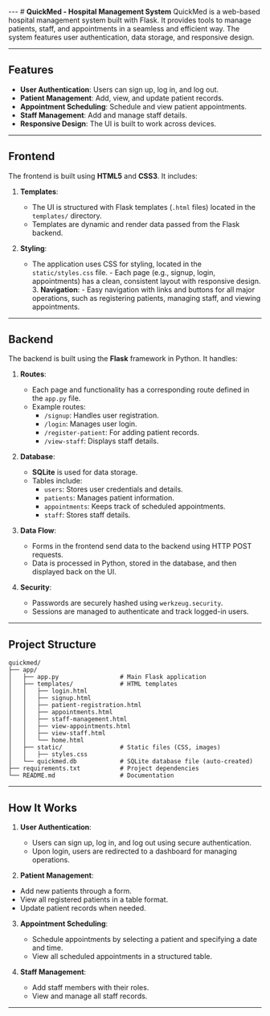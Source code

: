 ---                                                                                                                                                                                                                                                                       # **QuickMed - Hospital Management System**                                                                                                                                                                                                                               QuickMed is a web-based hospital management system built with Flask. It provides tools to manage patients, staff, and appointments in a seamless and efficient way. The system features user authentication, data storage, and responsive design.

---

## **Features**
- **User Authentication**: Users can sign up, log in, and log out.
- **Patient Management**: Add, view, and update patient records.
- **Appointment Scheduling**: Schedule and view patient appointments.
- **Staff Management**: Add and manage staff details.
- **Responsive Design**: The UI is built to work across devices.

---

## **Frontend**
The frontend is built using **HTML5** and **CSS3**. It includes:

1. **Templates**:
   - The UI is structured with Flask templates (`.html` files) located in the `templates/` directory.
   - Templates are dynamic and render data passed from the Flask backend.

2. **Styling**:
   - The application uses CSS for styling, located in the `static/styles.css` file.                                                     - Each page (e.g., signup, login, appointments) has a clean, consistent layout with responsive design.                                                                                                                                                                 3. **Navigation**:                                                                                                                      - Easy navigation with links and buttons for all major operations, such as registering patients, managing staff, and viewing appointments.
  ---

## **Backend**
The backend is built using the **Flask** framework in Python. It handles:

1. **Routes**:
   - Each page and functionality has a corresponding route defined in the `app.py` file.
   - Example routes:
     - `/signup`: Handles user registration.
     - `/login`: Manages user login.
     - `/register-patient`: For adding patient records.
     - `/view-staff`: Displays staff details.

2. **Database**:
   - **SQLite** is used for data storage.
   - Tables include:
     - `users`: Stores user credentials and details.
     - `patients`: Manages patient information.
     - `appointments`: Keeps track of scheduled appointments.
     - `staff`: Stores staff details.

3. **Data Flow**:
   - Forms in the frontend send data to the backend using HTTP POST requests.
   - Data is processed in Python, stored in the database, and then displayed back on the UI.

4. **Security**:
   - Passwords are securely hashed using `werkzeug.security`.
   - Sessions are managed to authenticate and track logged-in users.

---

## **Project Structure**
```
quickmed/
├── app/
│   ├── app.py                 # Main Flask application
│   ├── templates/             # HTML templates
│   │   ├── login.html
│   │   ├── signup.html
│   │   ├── patient-registration.html
│   │   ├── appointments.html
│   │   ├── staff-management.html
│   │   ├── view-appointments.html
│   │   ├── view-staff.html
│   │   └── home.html
│   ├── static/                # Static files (CSS, images)
│   │   ├── styles.css
│   └── quickmed.db            # SQLite database file (auto-created)
├── requirements.txt           # Project dependencies
└── README.md                  # Documentation
```

---

## **How It Works**

1. **User Authentication**:
   - Users can sign up, log in, and log out using secure authentication.
   - Upon login, users are redirected to a dashboard for managing operations.

  2. **Patient Management**:
   - Add new patients through a form.
   - View all registered patients in a table format.
   - Update patient records when needed.

3. **Appointment Scheduling**:
   - Schedule appointments by selecting a patient and specifying a date and time.
   - View all scheduled appointments in a structured table.

4. **Staff Management**:
   - Add staff members with their roles.
   - View and manage all staff records.

---



